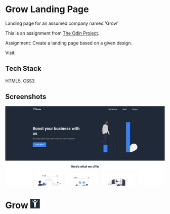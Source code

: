 
# Grow Landing Page

Landing page for an assumed company named 'Grow'

This is an assignment from [The Odin Project](https://www.theodinproject.com/).

Assignment: Create a landing page based on a given design.

Visit: 

## Tech Stack

HTML5, CSS3


## Screenshots

![App Screenshot](./images/grow-landing-page.png)



# Grow ![](./images/grow-logo.png) 

